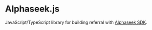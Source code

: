# Alphaseek.js

JavaScript/TypeScript library for building referral with [Alphaseek SDK](http://alphaseek.io).
